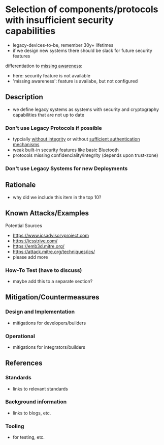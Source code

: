 # Selection of components/protocols with insufficient security capabilities

- legacy-devices-to-be, remember 30y+ lifetimes
- if we design new systems there should be slack for future security features

differentiation to [missing awareness](./missing-awareness.md):

- here: security feature is not available
- 'missing awareness': feature is availabe, but not configured

## Description

- we define legacy systems as systems with security and cryptography capabilities that are not up to date

### Don't use Legacy Protocols if possible

- typcially [without integrity](./availability.md) or without [sufficient authentication mechanisms](./insufficient-access-control.md)
- weak built-in security features like basic Bluetooth
- protocols missing confidenciality/integrity (depends upon trust-zone)

### Don't use Legacy Systems for new Deployments

## Rationale

- why did we include this item in the top 10?

## Known Attacks/Examples

Potential Sources

- <https://www.icsadvisoryproject.com>
- <https://icsstrive.com/>
- <https://emb3d.mitre.org/>
- <https://attack.mitre.org/techniques/ics/>
- please add more

### How-To Test (have to discuss)

- maybe add this to a separate section?

## Mitigation/Countermeasures

### Design and Implementation

- mitigations for developers/builders

### Operational

- mitigations for integrators/builders

## References

### Standards

- links to relevant standards

### Background information

- links to blogs, etc.

### Tooling

- for testing, etc.
